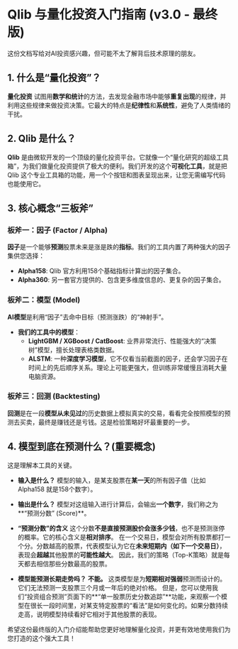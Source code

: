 # Qlib 与量化投资入门指南 (v3.0 - 最终版)

这份文档写给对AI投资感兴趣，但可能不太了解背后技术原理的朋友。

## 1. 什么是“量化投资”？

**量化投资** 试图用**数学和统计**的方法，去发现金融市场中能够**重复出现**的规律，并利用这些规律来做投资决策。它最大的特点是**纪律性**和**系统性**，避免了人类情绪的干扰。

## 2. Qlib 是什么？

**Qlib** 是由微软开发的一个顶级的量化投资平台。它就像一个“量化研究的超级工具箱”，为我们做量化投资提供了极大的便利。我们开发的这个**可视化工具**，就是把 Qlib 这个专业工具箱的功能，用一个个按钮和图表呈现出来，让您无需编写代码也能使用它。

## 3. 核心概念“三板斧”

### 板斧一：因子 (Factor / Alpha)

**因子**是一个能够**预测**股票未来是涨是跌的**指标**。我们的工具内置了两种强大的因子集供您选择：
- **Alpha158**: Qlib 官方利用158个基础指标计算出的因子集合。
- **Alpha360**: 另一套官方提供的、包含更多维度信息的、更复杂的因子集合。

### 板斧二：模型 (Model)

**AI模型**是利用“因子”去命中目标（预测涨跌）的“神射手”。
- **我们的工具中的模型**：
  - **LightGBM / XGBoost / CatBoost**: 业界非常流行、性能强大的“决策树”模型，擅长处理表格类数据。
  - **ALSTM**: 一种**深度学习模型**，它不仅看当前截面的因子，还会学习因子在时间上的先后顺序关系。理论上可能更强大，但训练非常缓慢且消耗大量电脑资源。

### 板斧三：回测 (Backtesting)

**回测**是在一段**模型从未见过**的历史数据上模拟真实的交易，看看完全按照模型的预测去买卖，最终是赚钱还是亏钱。这是检验策略好坏最重要的一步。

## 4. 模型到底在预测什么？(重要概念)

这是理解本工具的关键。

- **输入是什么？**
  模型的输入，是某支股票在**某一天**的所有因子值（比如 Alpha158 就是158个数字）。

- **输出是什么？**
  模型对这组输入进行计算后，会输出**一个数字**，我们称之为**“预测分数” (Score)**。

- **“预测分数”的含义**
  这个分数**不是直接预测股价会涨多少钱**，也不是预测涨停的概率。它的核心含义是**相对排序**。
  在一个交易日，模型会对所有股票都打一个分。分数越高的股票，代表模型认为它在**未来短期内（如下一个交易日）**，表现会**超越**其他股票的**可能性越大**。
  因此，我们的策略（Top-K策略）就是每天都去相信那些分数最高的股票。

- **模型能预测长期走势吗？**
  **不能。** 这类模型是为**短期相对强弱**预测而设计的。它们无法预测一支股票三个月或一年后的绝对价格。
  但是，您可以使用我们“投资组合预测”页面下的**“单一股票历史分数追踪”**功能，来观察一个模型在很长一段时间里，对某支特定股票的“看法”是如何变化的。如果分数持续走高，说明模型持续看好它相对于其他股票的表现。

希望这份最终版的入门介绍能帮助您更好地理解量化投资，并更有效地使用我们为您打造的这个强大工具！
